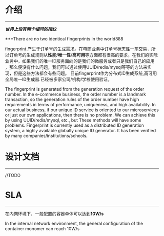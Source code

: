# 介绍
---
***世界上没有两个相同的指纹***

***There are no two identical fingerprints in the world888

fingerprint 产生于订单号的生成需求。在电商业务中订单号标志性一笔交易，所以订单号的生成规则从**性能**/**唯一性**/**高可用**等方面都有很高的要求。在我们的实际业务中，如果我们的唯一ID服务面向的是我们的微服务或者只是我们自己的应用
，那么便没有什么问题，我们可以通过使用UUID/redis/mysql等等的方法来实现，但是这些方法都会有些问题。
目前fingerprint作为分布式ID生成系统,高可用全局唯一ID生成器.已经被多家公司/机构/学校使用验证。

The fingerprint is generated from the generation request of the order number. In the e-commerce business, the order number is a landmark transaction, so the generation rules of the order number have high requirements in terms of performance, uniqueness, and high availability. In our actual business, if our unique ID service is oriented to our microservices or just our own applications, then there is no problem. We can achieve this by using UUID/redis/mysql, etc., but These methods will have some problems. Fingerprint is currently used as a distributed ID generation system, a highly available globally unique ID generator. It has been verified by many companies/institutions/schools.

# 设计文档
---
//TODO

# SLA
---
在内网环境下，一般配置的容器单体可以达到**10W/s**

In the internal network environment, the general configuration of the container monomer can reach 10W/s
